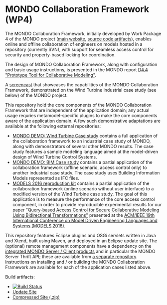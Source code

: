 # MONDO Collaboration Framework (WP4) 

The MONDO Collaboration Framework, initially developed by Work Package 4 of the MONDO project ([main website](http://www.mondo-project.org/), [source code artifacts](http://mondo-project.github.io/)), enables online and offline collaboration of engineers on models hosted in a repository (currently SVN), with support for seamless access control for security and property-based locking for coordination.

The design of MONDO Collaboration Framework, along with configuration and basic usage instructions, is presented in the MONDO report [D4.4 "Prototype Tool for Collaborative Modeling"](http://api.ning.com/files/zxy*xRp5iQ6LLKU5M6eSyBVlaao5Ny7RJkjcW3*jy-ifXPp-aEnLUWxO0vhL4-FC*HDkG0tp33xFcGZAGT5MBBhg49QwWiB2/D4.4Prototypetoolforcollaboration.pdf).

A [screencast](https://www.youtube.com/watch?v=WJZOascRMno) that showcases the capabilities of the MONDO Collaboration Framework, demonstrated on the Wind Turbine industrial case study (see below) of the MONDO project.

This repository hold the core components of the MONDO Collaboration Framework that are independent of the application domain; any actual usage requries metamodel-specific plugins to make the core components aware of the application domain. A few such demonstrative adaptations are available at the following external repositories:
 * [MONDO DEMO: Wind Turbine Case study](https://github.com/mondo-project/mondo-demo-wt) contains a full application of the collaboration framework to an industrial case study of MONDO, along with demonstrators of several other MONDO results. The case study features a sample modeling language aimed at the model-driven design of Wind Turbine Control Systems.
 * [MONDO DEMO: BIM Case study](https://github.com/mondo-project/mondo-demo-bim) contains a partial application of the collaboration framework (offline scenario, access control only) to another industrial case study. The case study uses Building Information Models represented as IFC files. 
 * [MODELS 2016 reproduction kit](https://github.com/debrecenics/MODELS16) contains a partial application of the collaboration framework (online scenario without user interface) to a modified version of the Wind Turbine case study. The goal of this application is to measure the performance of the core access control component, in order to provide reproducible experimental results for our paper ["Query-based Access Control for Secure Collaborative Modeling Using Bidirectional Transformations"](https://inf.mit.bme.hu/en/research/publications/query-based-access-control-secure-collaborative-modeling-using-bidirectional-t) presented at the [ACM/IEEE 19th International Conference on Model Driven Engineering Languages and Systems (MODELS 2016)](http://models2016.irisa.fr/). 

This repository features Eclipse plugins and OSGi servlets written in Java and Xtend, built using Maven, and deployed in an Eclipse update site.  The (optional) remote management components have a dependency on the [integrated MONDO Server / Client products](http://api.ning.com/files/zxy*xRp5iQ5nkfezZchGm1FfYYOcj6Gen7TgacVqJDEMU3*rPmnqKzD2fMYce5X1qa8eCnJp8047fjs3nM2hk18QufTTiOKV/D6.8IntegratedPlatformFinalVersion.pdf) and in particular the MONDO Server Thrift API; these are available from [a separate repository](https://github.com/mondo-project/mondo-integration). Instructions on installing and / or building the MONDO Collaboration Framework are available for each of the application cases listed above.  

Build artifacts:
 * [![Build Status](https://build.incquerylabs.com/jenkins/job/MONDO-Collaboration/badge/icon)](https://build.incquerylabs.com/jenkins/job/MONDO-Collaboration)
 * [Update Site](http://mondo.inf.mit.bme.hu/web/mondo-collaboration/update/)
 * [Compressed Site (.zip)](https://build.incquerylabs.com/jenkins/view/All/job/MONDO-Collaboration/lastSuccessfulBuild/artifact/releng/org.mondo.collaboration.security.updatesite/target/org.mondo.collaboration.security.updatesite-1.0.0-SNAPSHOT.zip)
